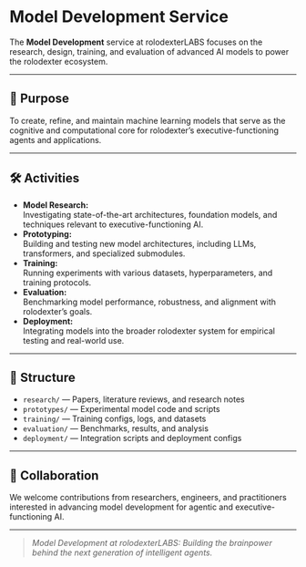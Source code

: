 # Model Development Service

The **Model Development** service at rolodexterLABS focuses on the research, design, training, and evaluation of advanced AI models to power the rolodexter ecosystem.

---

## 🎯 Purpose

To create, refine, and maintain machine learning models that serve as the cognitive and computational core for rolodexter’s executive-functioning agents and applications.

---

## 🛠️ Activities

- **Model Research:**  
  Investigating state-of-the-art architectures, foundation models, and techniques relevant to executive-functioning AI.
- **Prototyping:**  
  Building and testing new model architectures, including LLMs, transformers, and specialized submodules.
- **Training:**  
  Running experiments with various datasets, hyperparameters, and training protocols.
- **Evaluation:**  
  Benchmarking model performance, robustness, and alignment with rolodexter’s goals.
- **Deployment:**  
  Integrating models into the broader rolodexter system for empirical testing and real-world use.

---

## 📂 Structure

- `research/` — Papers, literature reviews, and research notes
- `prototypes/` — Experimental model code and scripts
- `training/` — Training configs, logs, and datasets
- `evaluation/` — Benchmarks, results, and analysis
- `deployment/` — Integration scripts and deployment configs

---

## 🤝 Collaboration

We welcome contributions from researchers, engineers, and practitioners interested in advancing model development for agentic and executive-functioning AI.

---

> _Model Development at rolodexterLABS: Building the brainpower behind the next generation of intelligent agents._
